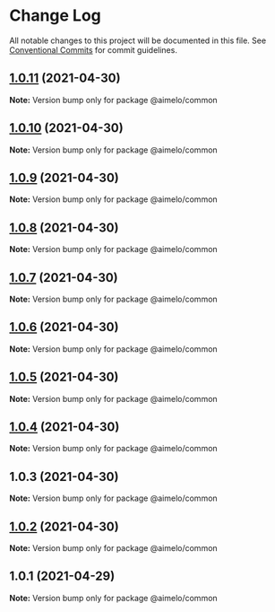# Change Log

All notable changes to this project will be documented in this file.
See [Conventional Commits](https://conventionalcommits.org) for commit guidelines.

## [1.0.11](https://github.com/aimelo-io/aimelo-nestjs/compare/@aimelo/common@1.0.10...@aimelo/common@1.0.11) (2021-04-30)

**Note:** Version bump only for package @aimelo/common





## [1.0.10](https://github.com/aimelo-io/aimelo-nestjs/compare/@aimelo/common@1.0.9...@aimelo/common@1.0.10) (2021-04-30)

**Note:** Version bump only for package @aimelo/common





## [1.0.9](https://github.com/aimelo-io/aimelo-nestjs/compare/@aimelo/common@1.0.8...@aimelo/common@1.0.9) (2021-04-30)

**Note:** Version bump only for package @aimelo/common





## [1.0.8](https://github.com/aimelo-io/aimelo-nestjs/compare/@aimelo/common@1.0.7...@aimelo/common@1.0.8) (2021-04-30)

**Note:** Version bump only for package @aimelo/common





## [1.0.7](https://github.com/aimelo-io/aimelo-nestjs/compare/@aimelo/common@1.0.6...@aimelo/common@1.0.7) (2021-04-30)

**Note:** Version bump only for package @aimelo/common





## [1.0.6](https://github.com/aimelo-io/aimelo-nestjs/compare/@aimelo/common@1.0.5...@aimelo/common@1.0.6) (2021-04-30)

**Note:** Version bump only for package @aimelo/common





## [1.0.5](https://github.com/aimelo-io/aimelo-nestjs/compare/@aimelo/common@1.0.4...@aimelo/common@1.0.5) (2021-04-30)

**Note:** Version bump only for package @aimelo/common





## [1.0.4](https://github.com/aimelo-io/aimelo-nestjs/compare/@aimelo/common@1.0.3...@aimelo/common@1.0.4) (2021-04-30)

**Note:** Version bump only for package @aimelo/common





## 1.0.3 (2021-04-30)

**Note:** Version bump only for package @aimelo/common





## [1.0.2](https://github.com/aimelo-io/aimelo-nestjs/compare/@aimelo/common@1.0.1...@aimelo/common@1.0.2) (2021-04-30)

**Note:** Version bump only for package @aimelo/common





## 1.0.1 (2021-04-29)

**Note:** Version bump only for package @aimelo/common
